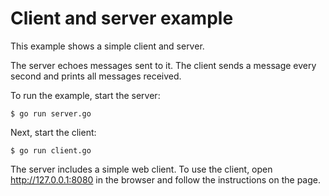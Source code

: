 # Client and server example

This example shows a simple client and server.

The server echoes messages sent to it. The client sends a message every second
and prints all messages received.

To run the example, start the server:

    $ go run server.go

Next, start the client:

    $ go run client.go

The server includes a simple web client. To use the client, open
http://127.0.0.1:8080 in the browser and follow the instructions on the page.
